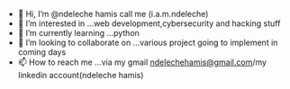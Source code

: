 - 👋 Hi, I’m @ndeleche hamis call me (i.a.m.ndeleche)
- 👀 I’m interested in ...web development,cybersecurity and hacking stuff 
- 🌱 I’m currently learning ...python 
- 💞️ I’m looking to collaborate on ...various project going to implement in coming days 
- 📫 How to reach me ...via my gmail ndelechehamis@gmail.com/my linkedin account(ndeleche hamis)

<!---
ndeleche/ndeleche is a ✨ special ✨ repository because its `README.md` (this file) appears on your GitHub profile.
You can click the Preview link to take a look at your changes.
--->
